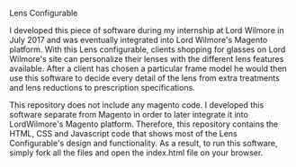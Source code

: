 Lens Configurable

I developed this piece of software during my internship at Lord Wilmore in July 2017 and was eventually integrated into Lord Wilmore's Magento platform. With this Lens configurable, clients shopping for glasses on Lord Wilmore's site can personalize their lenses with the different lens features available. After a client has chosen a particular frame model he would then use this software to decide every detail of the lens from extra treatments and lens reductions to prescription specifications.  

This repository does not include any magento code. I developed this software separate from Magento in order to later integrate it into LordWilmore's Magento platform. Therefore, this repository contains the HTML, CSS and Javascript code that shows most of the Lens Configurable's design and functionality. As a result, to run this software, simply fork all the files and open the index.html file on your browser.  
